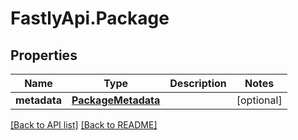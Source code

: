 # FastlyApi.Package

## Properties

Name | Type | Description | Notes
------------ | ------------- | ------------- | -------------
**metadata** | [**PackageMetadata**](PackageMetadata.md) |  | [optional] 



[[Back to API list]](../../README.md#endpoints) [[Back to README]](../../README.md)
